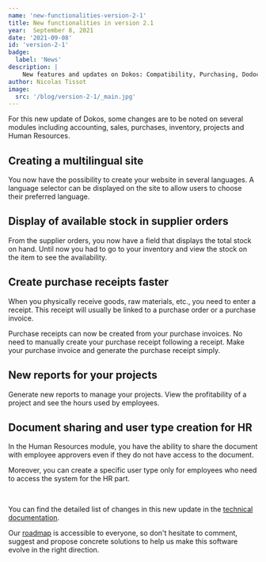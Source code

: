 ```yaml
---
name: 'new-functionalities-version-2-1'
title: New functionalities in version 2.1
year:  September 8, 2021
date: '2021-09-08'
id: 'version-2-1'
badge:
  label: 'News'
description: |
    New features and updates on Dokos: Compatibility, Purchasing, Dodock Framework, HR, Projects, Sales and Inventory.
author: Nicolas Tissot
image:
  src: '/blog/version-2-1/_main.jpg'
---
```


For this new update of Dokos, some changes are to be noted on several modules including accounting, sales, purchases, inventory, projects and Human Resources. 

## Creating a multilingual site

You now have the possibility to create your website in several languages. A language selector can be displayed on the site to allow users to choose their preferred language.

## Display of available stock in supplier orders

From the supplier orders, you now have a field that displays the total stock on hand. Until now you had to go to your inventory and view the stock on the item to see the availability. 

## Create purchase receipts faster

When you physically receive goods, raw materials, etc., you need to enter a receipt. This receipt will usually be linked to a purchase order or a purchase invoice.

Purchase receipts can now be created from your purchase invoices. 
No need to manually create your purchase receipt following a receipt. Make your purchase invoice and generate the purchase receipt simply.

## New reports for your projects

Generate new reports to manage your projects. View the profitability of a project and see the hours used by employees. 

## Document sharing and user type creation for HR

In the Human Resources module, you have the ability to share the document with employee approvers even if they do not have access to the document.

Moreover, you can create a specific user type only for employees who need to access the system for the HR part.


<br>

You can find the detailed list of changes in this new update in the [technical documentation](https://doc.dokos.io/en/versions/v2_1_0).

Our [roadmap](https://gitlab.com/dokos/dokos/-/boards/966503) is accessible to everyone, so don't hesitate to comment, suggest and propose concrete solutions to help us make this software evolve in the right direction.

